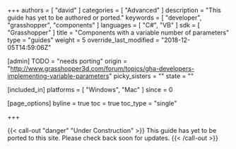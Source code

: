 +++
authors = [ "david" ]
categories = [ "Advanced" ]
description = "This guide has yet to be authored or ported."
keywords = [ "developer", "grasshopper", "components" ]
languages = [ "C#", "VB" ]
sdk = [ "Grasshopper" ]
title = "Components with a variable number of parameters"
type = "guides"
weight = 5
override_last_modified = "2018-12-05T14:59:06Z"

[admin]
TODO = "needs porting"
origin = "http://www.grasshopper3d.com/forum/topics/gha-developers-implementing-variable-parameters"
picky_sisters = ""
state = ""

[included_in]
platforms = [ "Windows", "Mac" ]
since = 0

[page_options]
byline = true
toc = true
toc_type = "single"

+++

 
{{< call-out "danger" "Under Construction" >}}
This guide has yet to be ported to this site. Please check back soon for updates.
{{< /call-out >}}


